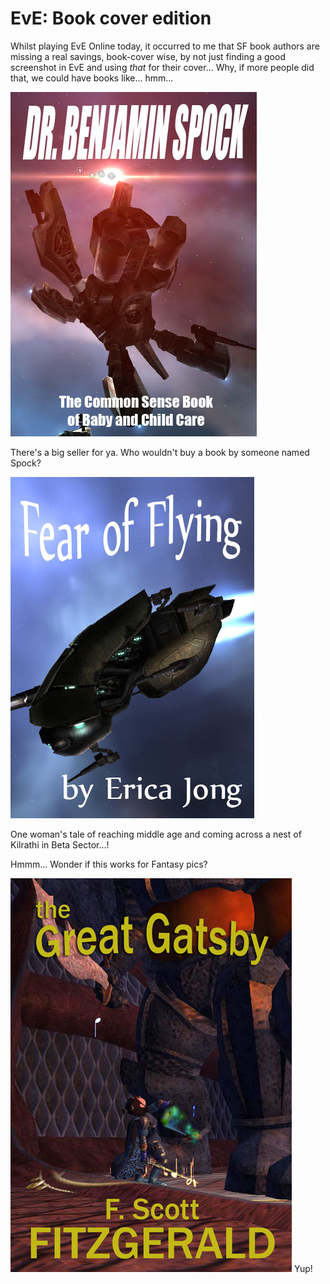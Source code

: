 # EvE: Book cover edition

Whilst playing EvE Online today, it occurred to me that SF book authors are missing a real savings, book-cover wise, by not just finding a good screenshot in EvE and using *that* for their cover... Why, if more people did that, we could have books like... hmm...

![childcare.jpg](../uploads/2007/07/childcare.jpg)

There's a big seller for ya. Who wouldn't buy a book by someone named Spock?

![fearofflying.jpg](../uploads/2007/07/fearofflying.jpg)

One woman's tale of reaching middle age and coming across a nest of Kilrathi in Beta Sector...!

Hmmm... Wonder if this works for Fantasy pics?

![alice2.jpg](../uploads/2007/07/alice2.jpg)
Yup!
